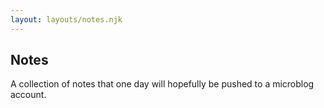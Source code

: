 ```yaml
---
layout: layouts/notes.njk
---
```


## Notes
A collection of notes that one day will hopefully be pushed to a microblog account.